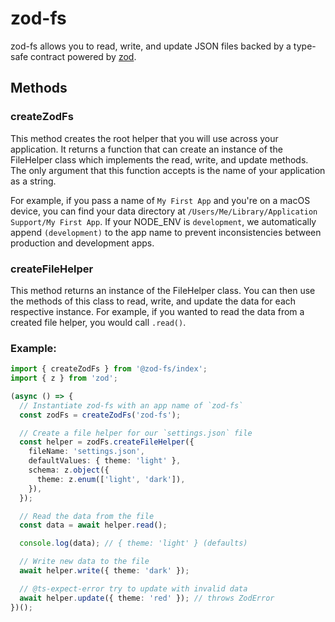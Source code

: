 # zod-fs

zod-fs allows you to read, write, and update JSON files backed by a type-safe contract powered by [zod](https://github.com/colinhacks/zod).

## Methods

### createZodFs

This method creates the root helper that you will use across your application. It returns a function that can create an instance of the FileHelper class which implements the read, write, and update methods. The only argument that this function accepts is the name of your application as a string.

For example, if you pass a name of `My First App` and you're on a macOS device, you can find your data directory at `/Users/Me/Library/Application Support/My First App`. If your NODE_ENV is `development`, we automatically append `(development)` to the app name to prevent inconsistencies between production and development apps.

### createFileHelper

This method returns an instance of the FileHelper class. You can then use the methods of this class to read, write, and update the data for each respective instance. For example, if you wanted to read the data from a created file helper, you would call `.read()`.

### Example:

```ts
import { createZodFs } from '@zod-fs/index';
import { z } from 'zod';

(async () => {
  // Instantiate zod-fs with an app name of `zod-fs`
  const zodFs = createZodFs('zod-fs');

  // Create a file helper for our `settings.json` file
  const helper = zodFs.createFileHelper({
    fileName: 'settings.json',
    defaultValues: { theme: 'light' },
    schema: z.object({
      theme: z.enum(['light', 'dark']),
    }),
  });

  // Read the data from the file
  const data = await helper.read();

  console.log(data); // { theme: 'light' } (defaults)

  // Write new data to the file
  await helper.write({ theme: 'dark' });

  // @ts-expect-error try to update with invalid data
  await helper.update({ theme: 'red' }); // throws ZodError
})();
```
